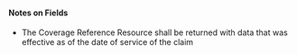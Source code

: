<h4 class="x_MsoNormal">Notes on Fields</h4>
<ul>
<li>The Coverage Reference Resource shall be returned with data that was effective as of the date of service of the claim</li>
</ul>


